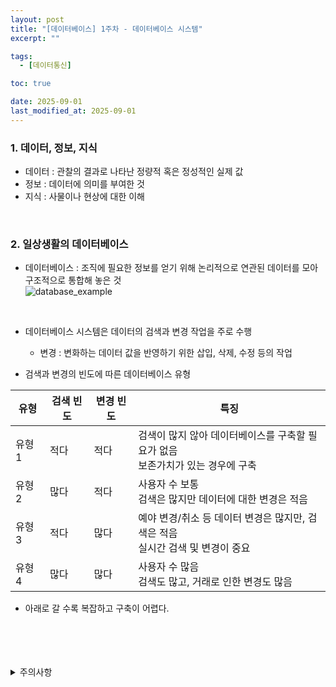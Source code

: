 ```yaml
---
layout: post
title: "[데이터베이스] 1주차 - 데이터베이스 시스템"
excerpt: ""

tags:
  - [데이터통신]

toc: true

date: 2025-09-01
last_modified_at: 2025-09-01
---
```

### 1. 데이터, 정보, 지식
- 데이터 : 관찰의 결과로 나타난 정량적 혹은 정성적인 실제 값
- 정보 : 데이터에 의미를 부여한 것
- 지식 : 사물이나 현상에 대한 이해  

<br>

### 2. 일상생활의 데이터베이스
- 데이터베이스 : 조직에 필요한 정보를 얻기 위해 논리적으로 연관된 데이터를 모아 구조적으로 통합해 놓은 것  
![database_example](TODO)  

<br>

- 데이터베이스 시스템은 데이터의 검색과 변경 작업을 주로 수행
  - 변경 : 변화하는 데이터 값을 반영하기 위한 삽입, 삭제, 수정 등의 작업  

- 검색과 변경의 빈도에 따른 데이터베이스 유형  

|유형|검색 빈도|변경 빈도|특징|
|---|---|---|---|
|유형 1|적다|적다|검색이 많지 않아 데이터베이스를 구축할 필요가 없음<br>보존가치가 있는 경우에 구축|
|유형 2|많다|적다|사용자 수 보통<br>검색은 많지만 데이터에 대한 변경은 적음|
|유형 3|적다|많다|예야 변경/취소 등 데이터 변경은 많지만, 검색은 적음<br>실시간 검색 및 변경이 중요|
|유형 4|많다|많다|사용자 수 많음<br>검색도 많고, 거래로 인한 변경도 많음|

  - 아래로 갈 수록 복잡하고 구축이 어렵다.  
  
<br>
<br>
<br>
<br>
<details>
<summary>주의사항</summary>
<div markdown="1">

이 포스팅은 강원대학교 최황규 교수님의 데이터베이스 수업을 들으며 내용을 정리 한 것입니다.  
수업 내용에 대한 저작권은 교수님께 있으니,  
다른 곳으로의 무분별한 내용 복사를 자제해 주세요.

</div>
</details>